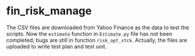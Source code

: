 # fin_risk_manage
The CSV files are downloaded from Yahoo Finance as the data to test the scripts.
Now the `estimate` function in `Estimate.py` file has not been completed; bugs are still in function `risk_opt_stck`. Actually, the files are uploaded to write test plan and test unit.
